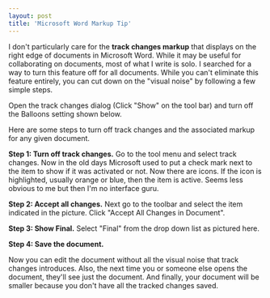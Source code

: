 ```yaml
---
layout: post  
title: 'Microsoft Word Markup Tip'
---
```

I don't particularly care for the **track changes markup** that displays on the right edge of documents in Microsoft Word. While it may be useful for collaborating on documents, most of what I write is solo. I searched for a way to turn this feature off for all documents. While you can't eliminate this feature entirely, you can cut down on the "visual noise" by following a few simple steps.

Open the track changes dialog (Click "Show" on the tool bar) and turn off the Balloons setting shown below.

Here are some steps to turn off track changes and the associated markup for any given document.

**Step 1: Turn off track changes.** Go to the tool menu and select track changes. Now in the old days Microsoft used to put a check mark next to the item to show if it was activated or not. Now there are icons. If the icon is highlighted, usually orange or blue, then the item is active. Seems less obvious to me but then I'm no interface guru.

**Step 2: Accept all changes.** Next go to the toolbar and select the item indicated in the picture. Click "Accept All Changes in Document".

**Step 3: Show Final.** Select "Final" from the drop down list as pictured here.

**Step 4: Save the document.**

Now you can edit the document without all the visual noise that track changes introduces. Also, the next time you or someone else opens the document, they'll see just the document. And finally, your document will be smaller because you don't have all the tracked changes saved.
